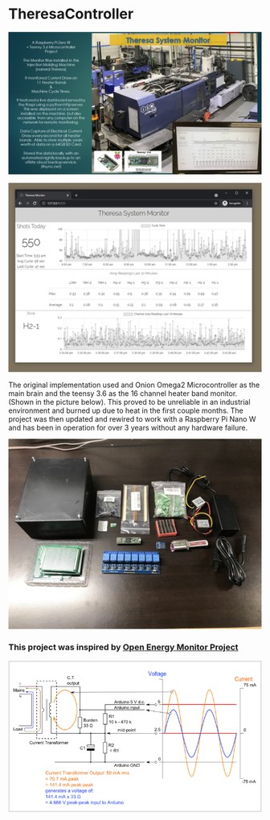# TheresaController

![alt text](https://github.com/zachlankton/TheresaController/blob/master/images/Presentation1.png?raw=true)

![alt text](https://github.com/zachlankton/TheresaController/blob/master/images/Capture.PNG?raw=true)

The original implementation used and Onion Omega2 Microcontroller as the main brain and the teensy 3.6 as the 16 channel heater band monitor. (Shown in the picture below).  This proved to be unreliable in an industrial environment and burned up due to heat in the first couple months.  The project was then updated and rewired to work with a Raspberry Pi Nano W and has been in operation for over 3 years without any hardware failure.

![alt text](https://github.com/zachlankton/TheresaController/blob/master/images/IMG_1469.JPG?raw=true)

### This project was inspired by [Open Energy Monitor Project](https://learn.openenergymonitor.org/electricity-monitoring/ct-sensors/interface-with-arduino)

![alt text](https://github.com/zachlankton/TheresaController/blob/master/images/Arduino_AC_current_input_A.png?raw=true)
